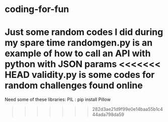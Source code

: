 # coding-for-fun
Just some random codes I did during my spare time
randomgen.py is an example of how to call an API with python with JSON params
<<<<<<< HEAD
validity.py is some codes for random challenges found online
=======

Need some of these libraries:
PIL : pip install Pillow
>>>>>>> 282d3ae21d9f99e0e14baa55b1c444ada798da59
